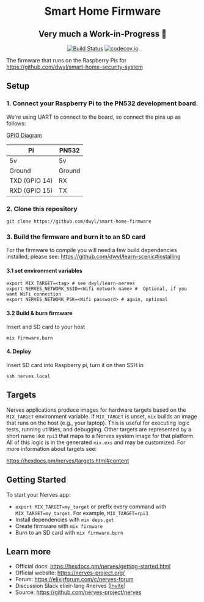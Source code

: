 <div align="center">

# Smart Home Firmware

## Very much a Work-in-Progress 🚧

[![Build Status](https://img.shields.io/travis/dwyl/auth/master.svg?style=flat-square)](https://travis-ci.org/dwyl/auth)
[![codecov.io](https://img.shields.io/codecov/c/github/dwyl/auth/master.svg?style=flat-square)](http://codecov.io/github/dwyl/auth?branch=master)

</div>

The firmware that runs on the Raspberry Pis for https://github.com/dwyl/smart-home-security-system

## Setup

### 1. Connect your Raspberry Pi to the PN532 development board.
We're using UART to connect to the board, so connect the pins up as follows:

[GPIO Diagram](https://pinout.xyz/pinout/uart)

| Pi           | PN532 |
|--------------|-------|
5v             | 5v
Ground         | Ground
TXD (GPIO 14)  | RX
RXD (GPIO 15)  | TX

### 2. Clone this repository

```
git clone https://github.com/dwyl/smart-home-firmware
```

### 3. Build the firmware and burn it to an SD card

For the firmware to compile you will need a few build dependencies installed,
please see: https://github.com/dwyl/learn-scenic#installing

#### 3.1 set environment variables
```
export MIX_TARGET=<tag> # see dwyl/learn-nerves
export NERVES_NETWORK_SSID=<Wifi network name> #  Optional, if you want WiFi connection
export NERVES_NETWORK_PSK=<Wifi password> # again, optional
```

#### 3.2 Build & burn firmware
Insert and SD card to your host
```
mix firmware.burn
```

#### 4. Deploy
Insert SD card into Raspberry pi, turn it on then SSH in
```
ssh nerves.local
```

## Targets

Nerves applications produce images for hardware targets based on the
`MIX_TARGET` environment variable. If `MIX_TARGET` is unset, `mix` builds an
image that runs on the host (e.g., your laptop). This is useful for executing
logic tests, running utilities, and debugging. Other targets are represented by
a short name like `rpi3` that maps to a Nerves system image for that platform.
All of this logic is in the generated `mix.exs` and may be customized. For more
information about targets see:

https://hexdocs.pm/nerves/targets.html#content

## Getting Started

To start your Nerves app:
  * `export MIX_TARGET=my_target` or prefix every command with
    `MIX_TARGET=my_target`. For example, `MIX_TARGET=rpi3`
  * Install dependencies with `mix deps.get`
  * Create firmware with `mix firmware`
  * Burn to an SD card with `mix firmware.burn`

## Learn more

  * Official docs: https://hexdocs.pm/nerves/getting-started.html
  * Official website: https://nerves-project.org/
  * Forum: https://elixirforum.com/c/nerves-forum
  * Discussion Slack elixir-lang #nerves ([Invite](https://elixir-slackin.herokuapp.com/))
  * Source: https://github.com/nerves-project/nerves
